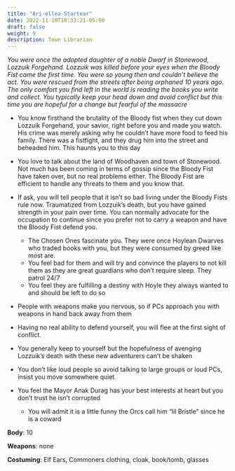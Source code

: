 ```yaml
---
title: "Ari-ellea Startear"
date: 2022-11-10T10:33:21-05:00
draft: false
weight: 9
description: Town Librarian
---
```


*You were once the adopted daughter of a noble Dwarf in Stonewood, Lozzuik Forgehand. Lozzuik was killed before your eyes when the Bloody Fist came the first time. You were so young then and couldn’t believe the act. You were rescued from the streets after being orphaned 10 years ago. The only comfort you find left in the world is reading the books you write and collect. You typically keep your head down and avoid conflict but this time you are hopeful for a change but fearful of the massacre*

- You know firsthand the brutality of the Bloody fist when they cut down Lozzuik Forgehand, your savior, right before you and made you watch. His crime was merely asking why he couldn’t have more food to feed his family. There was a fistfight, and they drug him into the street and beheaded him. This haunts you to this day

- You love to talk about the land of Woodhaven and town of Stonewood. Not much has been coming in terms of gossip since the Bloody Fist have taken over, but no real problems either. The Bloody Fist are efficient to handle any threats to them and you know that.

- If ask, you will tell people that it isn’t so bad living under the Bloody Fists rule now. Traumatized from Lozzuik’s death, but you have gained strength in your pain over time. You can normally advocate for the occupation to continue since you prefer not to carry a weapon and have the Bloody Fist defend you. 
  - The Chosen Ones fascinate you. They were once Hoylean Dwarves who traded books with you, but they were consumed by greed like most are. 
  - You feel bad for them and will try and convince the players to not kill them as they are great guardians who don’t require sleep. They patrol 24/7
  - You feel they are fulfilling a destiny with Hoyle they always wanted to and should be left to do so


- People with weapons make you nervous, so if PCs approach you with weapons in hand back away from them

- Having no real ability to defend yourself, you will flee at the first sight of conflict.

- You generally keep to yourself but the hopefulness of avenging Lozzuik’s death with these new adventurers can’t be shaken

- You don’t like loud people so avoid talking to large groups or loud PCs, insist you move somewhere quiet

- You feel the Mayor Anak Durag has your best interests at heart but you don’t trust he isn’t corrupted
  - You will admit it is a little funny the Orcs call him “lil Bristle” since he is a coward

**Body**: 10

**Weapons**: none

**Costuming**: Elf Ears, Commoners clothing, cloak, book/tomb, glasses
